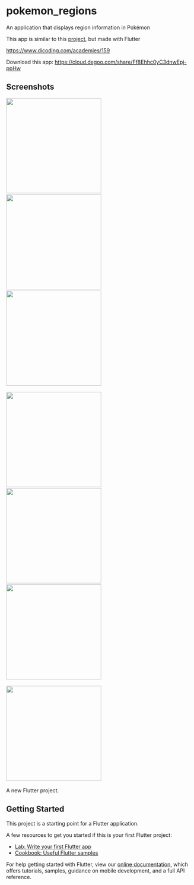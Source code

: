 # pokemon_regions
An application that displays region information in Pokémon

This app is similar to this [project](https://github.com/krisnadwia/simple-recyclerview-app), but made with Flutter

https://www.dicoding.com/academies/159

Download this app: https://cloud.degoo.com/share/Ff8Ehhc0yC3dnwEpj-ppHw

## Screenshots
<img src="assets/MainScreen1.png"
width="256">&nbsp;&nbsp;&nbsp;
<img src="assets/MainScreen2.png"
width="256">&nbsp;&nbsp;&nbsp;
<img src="assets/AppLogo.png"
width="256">&nbsp;&nbsp;&nbsp;

<img src="assets/DetailScreen1.png"
width="256">&nbsp;&nbsp;&nbsp;
<img src="assets/DetailScreen2.png"
width="256">&nbsp;&nbsp;&nbsp;
<img src="assets/DetailScreen3.png"
width="256">&nbsp;&nbsp;&nbsp;

<img src="assets/DetailScreen4.png"
width="256">&nbsp;&nbsp;&nbsp;

A new Flutter project.

## Getting Started

This project is a starting point for a Flutter application.

A few resources to get you started if this is your first Flutter project:

- [Lab: Write your first Flutter app](https://flutter.dev/docs/get-started/codelab)
- [Cookbook: Useful Flutter samples](https://flutter.dev/docs/cookbook)

For help getting started with Flutter, view our
[online documentation](https://flutter.dev/docs), which offers tutorials,
samples, guidance on mobile development, and a full API reference.
